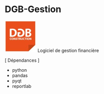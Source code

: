 # DGB-Gestion
![DGB LOGO](https://github.com/vidanm/DGB-Gestion/blob/master/images/DGB.jpeg)
Logiciel de gestion financière

[ Dépendances ]
- python
- pandas
- pyqt
- reportlab
